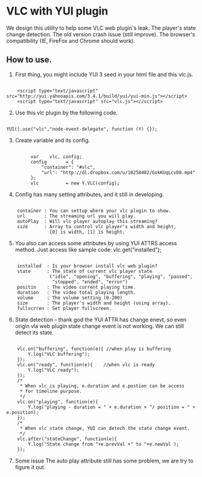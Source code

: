 VLC with YUI plugin
===================

We design this utility to help some VLC web plugin's leak.
The player's state change detection. The old version crash issue (still improve).
The browser's compatibility (IE, FireFox and Chrome should work).

How to use.
-------

1. First thing, you might include YUI 3 seed in your html file and this vlc.js.
<pre><code>
    &lt;script type="text/javascript" src="http://yui.yahooapis.com/3.4.1/build/yui/yui-min.js"&gt;&lt;/script&gt;
    &lt;script type="text/javascript" src="vlc.js"&gt;&lt;//script&gt;
</code></pre>
2. Use this vlc plugin by the following code.
<pre><code>
YUI().use("vlc","node-event-delegate", function (Y) {});
</code></pre>

3. Create variable and its config.
<pre><code>
         var    vlc, config;
         config       = {
             "container": "#vlc",
             "url": "http://dl.dropbox.com/u/10258402/GokKUqLcvD8.mp4"
         };
         vlc          = new Y.VLC(config);
</code></pre>

4. Config has many setting attributes, and it still in developing.
<pre><code>
    container : You can settup where your vlc plugin to show.
    url       : The streaming url you will play.
    autoPlay  : Will vlc player autoplay this streaming?
    size      : Array to control vlc player's width and height,
                [0] is width, [1] is height.
</pre></code>

5. You also can access some attributes by using YUI ATTRS access method.
   Just access like sample code:  vlc.get("installed");
<pre><code>
    installed  : Is your browser install vlc web plugin?
    state      : The state of current vlc player state
                ("idle", "opening", "buffering", "playing", "paused",
                 "stopped", "ended", "error")
    positin    : The video current playing time.
    duration   : The video total playing length.
    volume     : The volume setting (0-200)
    size       : The player's width and height (using array).
    fullscrren : Set player fullscreen.
</pre></code>

6. State detection - thank god the YUI ATTR has change enevt,
   so even origin vla web plugin state change event is not working.
   We can still detect its state.
<pre><code>
    vlc.on("buffering", function(e){ //when play is buffering
        Y.log("VLC buffering");
    });
    vlc.on("ready", function(e){    //when vlc is ready
        Y.log("VLC ready");
    });
    /*
     * When vlc is playing, e.duration and e.postion can be access
     * for timeline purpose.
     */
    vlc.on("playing", function(e){
        Y.log("playing - duration = " + e.duration + "/ position = " + e.position);
    });
    /*
     * When vlc state change, YUI can detech the state change event.
     */
    vlc.after("stateChange", function(e){
        Y.log("State change from "+e.prevVal +" to "+e.newVal );
    });
</code></pre>
7. Some issue
    The auto play attribute still has some problem, we are try to figure it out.

